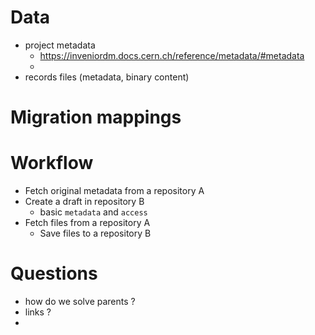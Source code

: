 

# Data

- project metadata
  - https://inveniordm.docs.cern.ch/reference/metadata/#metadata
  -   
- records files (metadata, binary content)

# Migration mappings 



# Workflow

- Fetch original metadata from a repository A
- Create a draft in repository B 
  - basic `metadata` and `access`
- Fetch files from a repository A
  - Save files to a repository B
    
# Questions 

- how do we solve parents ?
- links ?
- 